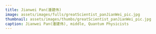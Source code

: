 ```yaml
---
title: Jianwei Pan(潘建伟)
image: assets/images/fulls/greatScientist_panJianWei_pic.jpg
thumbnail: assets/images/thumbs/greatScientist_panJianWei_pic.jpg
caption: Jianwei Pan(潘建伟), middle, Quantum Physicists
---
```

